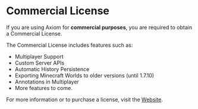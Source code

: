 # Commercial License

If you are using Axiom for **commercial purposes**, you are required to obtain a Commercial License.

The Commercial License includes features such as:
- Multiplayer Support
- Custom Server APIs
- Automatic History Persistence
- Exporting Minecraft Worlds to older versions (until 1.7.10)
- Annotations in Multiplayer
- More features to come.

For more information or to purchase a license, visit the [Website](https://axiom.moulberry.com/commercial).
